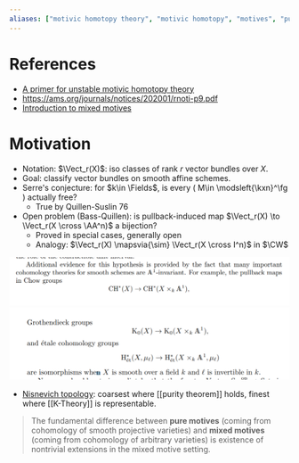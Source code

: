 ```yaml
---
aliases: ["motivic homotopy theory", "motivic homotopy", "motives", "pure motives", "mixed motives"]
---
```


# References

- [A primer for unstable motivic homotopy theory](https://arxiv.org/pdf/1605.00929.pdf)
- <https://ams.org/journals/notices/202001/rnoti-p9.pdf>
- [Introduction to mixed motives](https://etale.site/livetex/cisinski-at-motives-and-DAG.pdf)


# Motivation

- Notation: $\Vect_r(X)$: iso classes of rank $r$ vector bundles over $X$.
- Goal: classify vector bundles on smooth affine schemes.
- Serre's conjecture: for $k\in \Fields$, is every \( M\in \modsleft{\kxn}^\fg \) actually free?
	- True by Quillen-Suslin 76
- Open problem (Bass-Quillen): is pullback-induced map $\Vect_r(X) \to \Vect_r(X \cross \AA^n)$ a bijection?
	- Proved in special cases, generally open
  - Analogy: $\Vect_r(X) \mapsvia{\sim} \Vect_r(X \cross I^n)$ in $\CW$

![image_2021-05-05-01-35-59](figures/image_2021-05-05-01-35-59.png)
![image_2021-05-05-01-36-28](figures/image_2021-05-05-01-36-28.png)

- [Nisnevich topology](Nisnevich%20topology): coarsest where [[purity theorem]] holds, finest where [[K-Theory]] is representable.

> The fundamental difference between **pure motives** (coming from cohomology of smooth projective varieties) and **mixed motives** (coming from cohomology of arbitrary varieties) is existence of nontrivial extensions in the mixed motive setting.



